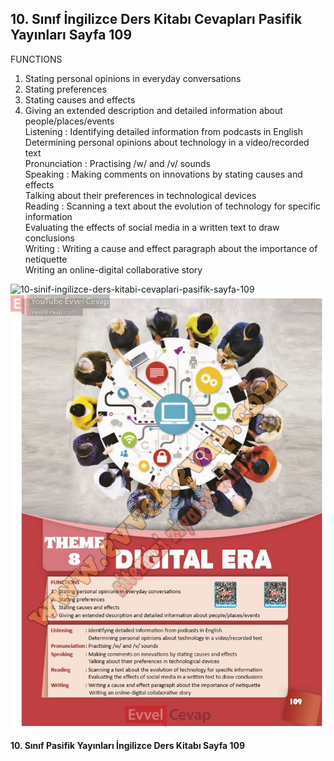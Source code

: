 ## 10. Sınıf İngilizce Ders Kitabı Cevapları Pasifik Yayınları Sayfa 109

FUNCTIONS  
 1. Stating personal opinions in everyday conversations  
 2. Stating preferences  
 3. Stating causes and effects  
 4. Giving an extended description and detailed information about people/places/events  
 Listening : Identifying detailed information from podcasts in English  
 Determining personal opinions about technology in a video/recorded text  
 Pronunciation : Practising /w/ and /v/ sounds  
 Speaking : Making comments on innovations by stating causes and effects  
 Talking about their preferences in technological devices  
 Reading : Scanning a text about the evolution of technology for specific information  
 Evaluating the effects of social media in a written text to draw conclusions  
 Writing : Writing a cause and effect paragraph about the importance of netiquette  
 Writing an online-digital collaborative story

![10-sinif-ingilizce-ders-kitabi-cevaplari-pasifik-sayfa-109]()![10-sinif-ingilizce-ders-kitabi-cevaplari-pasifik-sayfa-109](./image1.webp)

**10. Sınıf Pasifik Yayınları İngilizce Ders Kitabı Sayfa 109**